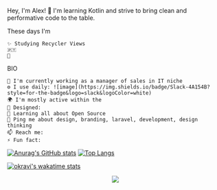 Hey, I'm Alex!  👋
I'm learning Kotlin and strive to bring clean and performative code to the table.

These days I'm

    ✨ Studying Recycler Views
    🇵🇹 
    🍑 

BIO

    🏢 I'm currently working as a manager of sales in IT niche
    ⚙️ I use daily: ![image](https://img.shields.io/badge/Slack-4A154B?style=for-the-badge&logo=slack&logoColor=white)
    🌍 I'm mostly active within the 
    💅 Designed: 
    🌱 Learning all about Open Source
    💬 Ping me about design, branding, laravel, development, design thinking
    📫 Reach me: 
    ⚡️ Fun fact: 


[![Anurag's GitHub stats](https://github-readme-stats.vercel.app/api?username=okravi&hide=prs,contribs&theme=dark)](https://github.com/anuraghazra/github-readme-stats)
[![Top Langs](https://github-readme-stats.vercel.app/api/top-langs/?username=okravi&theme=dark)](https://github.com/anuraghazra/github-readme-stats)

[![okravi's wakatime stats](https://github-readme-stats.vercel.app/api/wakatime?username=okravi)](https://github.com/anuraghazra/github-readme-stats)


<p align='center'>
  <a href="#"><img src="https://badges.pufler.dev/visits/okravi/okravi"></a> 
</p>
